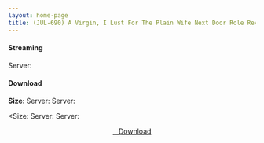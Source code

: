 ```yaml
---
layout: home-page
title: (JUL-690) A Virgin, I Lust For The Plain Wife Next Door Role Reversal A Sweaty Reverse Hold Intercourse That Taught Me How To Fuck. Mina Kitano
---
```


<h4>Streaming</h4>
Server:

<h4>Download</h4>
<b>Size: </b>
Server:
Server:

<Size: </b>
Server:
Server:

<center>
<a href="https://drive.google.com/uc?authuser=0&id=195JYSaD8RjgOnZfso_auO9gOAlT_0nkZ&export=download" ><i class="fa fa-caret-down" aria-hidden="true"></i>&nbsp; &nbsp;Download</a>
</center>

